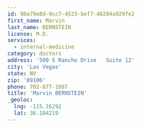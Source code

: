 ```yaml
---
id: 98a79e8d-9cc7-4523-bef7-46204a929fe2
first_name: Marvin
last_name: BERNSTEIN
license: M.D.
services:
  - internal-medicine
category: doctors
address: '500 S Rancho Drive   Suite 12'
city: 'Las Vegas'
state: NV
zip: '89106'
phone: 702-877-1887
title: 'Marvin BERNSTEIN'
_geoloc:
  lng: -115.16292
  lat: 36.184219
---
```

